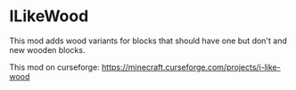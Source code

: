 # ILikeWood
This mod adds wood variants for blocks that should have one but don't and new wooden blocks.

This mod on curseforge:
https://minecraft.curseforge.com/projects/i-like-wood
